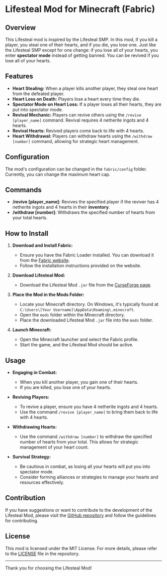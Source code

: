 # Lifesteal Mod for Minecraft (Fabric)

## Overview

This Lifesteal mod is inspired by the Lifesteal SMP. In this mod, if you kill a player, you steal one of their hearts, and if you die, you lose one. Just like the Lifesteal SMP except for one change: if you lose all of your hearts, you enter **spectator mode** instead of getting banned. You can be revived if you lose all of your hearts.

## Features
- **Heart Stealing:** When a player kills another player, they steal one heart from the defeated player.
- **Heart Loss on Death:** Players lose a heart every time they die.
- **Spectator Mode on Heart Loss:** If a player loses all their hearts, they are put into spectator mode.
- **Revival Mechanic:** Players can revive others using the `/revive [player_name]` command. Revival requires 4 netherite ingots and 4 hearts.
- **Revival Hearts:** Revived players come back to life with 4 hearts.
- **Heart Withdrawal:** Players can withdraw hearts using the `/withdraw [number]` command, allowing for strategic heart management.

## Configuration

The mod's configuration can be changed in the `fabric/config` folder. Currently, you can change the maximum heart cap.

## Commands

- **/revive [player_name]:** Revives the specified player if the reviver has 4 netherite ingots and 4 hearts in their **inventory**.
- **/withdraw [number]:** Withdraws the specified number of hearts from your total hearts.

## How to Install

1. **Download and Install Fabric:**
   - Ensure you have the Fabric Loader installed. You can download it from the [Fabric website](https://fabricmc.net/).
   - Follow the installation instructions provided on the website.

2. **Download Lifesteal Mod:**
   - Download the Lifesteal Mod `.jar` file from the [CurseForge page](#).

3. **Place the Mod in the Mods Folder:**
   - Locate your Minecraft directory. On Windows, it's typically found at `C:\Users\[Your Username]\AppData\Roaming\.minecraft`.
   - Open the `mods` folder within the Minecraft directory.
   - Place the downloaded Lifesteal Mod `.jar` file into the `mods` folder.

4. **Launch Minecraft:**
   - Open the Minecraft launcher and select the Fabric profile.
   - Start the game, and the Lifesteal Mod should be active.

## Usage

- **Engaging in Combat:**
  - When you kill another player, you gain one of their hearts.
  - If you are killed, you lose one of your hearts.

- **Reviving Players:**
  - To revive a player, ensure you have 4 netherite ingots and 4 hearts.
  - Use the command `/revive [player_name]` to bring them back to life with 4 hearts.

- **Withdrawing Hearts:**
  - Use the command `/withdraw [number]` to withdraw the specified number of hearts from your total. This allows for strategic management of your heart count.

- **Survival Strategy:**
  - Be cautious in combat, as losing all your hearts will put you into spectator mode.
  - Consider forming alliances or strategies to manage your hearts and resources effectively.

## Contribution

If you have suggestions or want to contribute to the development of the Lifesteal Mod, please visit the [GitHub repository](#) and follow the guidelines for contributing.

## License

This mod is licensed under the MIT License. For more details, please refer to the [LICENSE](#) file in the repository.

---

Thank you for choosing the Lifesteal Mod!
